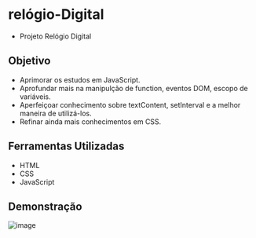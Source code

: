 # relógio-Digital

-  Projeto Relógio Digital

## Objetivo

 - Aprimorar os estudos em JavaScript.
 - Aprofundar mais na manipulção de function, eventos DOM, escopo de variáveis.
 - Aperfeiçoar conhecimento sobre textContent, setInterval e a melhor maneira de utilizá-los.
 - Refinar ainda mais conhecimentos em CSS.
 

## Ferramentas Utilizadas

* HTML
* CSS
* JavaScript


## Demonstração

![image](https://user-images.githubusercontent.com/42776591/170259232-cc165394-b4c7-4b97-88a1-5b2e107b7fc0.png)


